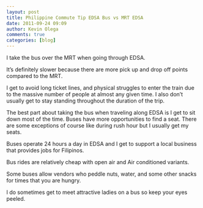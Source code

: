 ```yaml
---
layout: post
title: Philippine Commute Tip EDSA Bus vs MRT EDSA
date: 2011-09-24 09:09
author: Kevin Olega
comments: true
categories: [blog]
---
```

I take the bus over the MRT when going through EDSA.

It’s definitely slower because there are more pick up and drop off points compared to the MRT.

I get to avoid long ticket lines, and physical struggles to enter the train due to the massive number of people at almost any given time. I also don’t usually get to stay standing throughout the duration of the trip.

The best part about taking the bus when traveling along EDSA is I get to sit down most of the time. Buses have more opportunities to find a seat. There are some exceptions of course like during rush hour but I usually get my seats.

Buses operate 24 hours a day in EDSA and I get to support a local business that provides jobs for Filipinos.

Bus rides are relatively cheap with open air and Air conditioned variants.

Some buses allow vendors who peddle nuts, water, and some other snacks for times that you are hungry.

I do sometimes get to meet attractive ladies on a bus so keep your eyes peeled.
